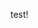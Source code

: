 <!doctype html>
<html lang="en">
<head>
	<meta charset="UTF-8">
	<title>test</title>
</head>
<body>
	<p>test!</p>
</body>
</html>